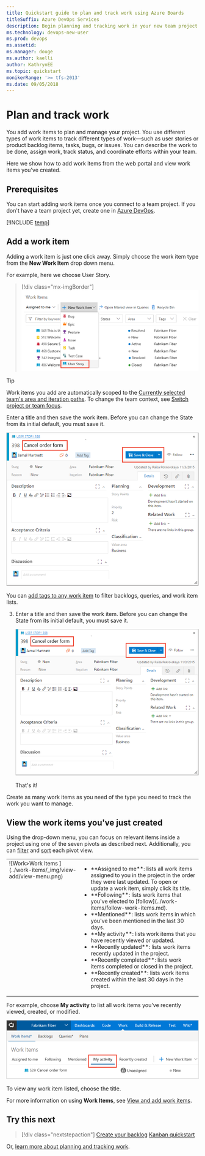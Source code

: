 ```yaml
---
title: Quickstart guide to plan and track work using Azure Boards
titleSuffix: Azure DevOps Services
description: Begin planning and tracking work in your new team project on Azure Boards
ms.technology: devops-new-user 
ms.prod: devops
ms.assetid: 
ms.manager: douge
ms.author: kaelli
author: KathrynEE
ms.topic: quickstart
monikerRange: '>= tfs-2013'
ms.date: 09/05/2018
---
```



# Plan and track work 

You add work items to plan and manage your project. You use different types of work items to track different types of work&mdash;such as user stories or product backlog items, tasks, bugs, or issues. You can describe the work to be done, assign work, track status, and coordinate efforts within your team.   

Here we show how to add work items from the web portal and view work items you've created. 

<a id="define-new-work">  </a>

## Prerequisites

You can start adding work items once you connect to a team project. If you don't have a team project yet, create one in [Azure DevOps](sign-up-invite-teammates.md).

[!INCLUDE [temp](../_shared/open-work-items.md)]

## Add a work item 

Adding a work item is just one click away. Simply choose the work item type from the **New Work Item** drop down menu.  

For example, here we choose User Story. 

> [!div class="mx-imgBorder"]  
![Work>Work Items, Add a work item ](../work-items/_img/view-add/work-items-hub-new.png)

> [!TIP]    
> Work items you add are automatically scoped to the [Currently selected team's area and iteration paths](../../organizations/settings/set-team-defaults.md). To change the team context, see [Switch project or team focus](../../project/navigation/go-to-project-repo.md?toc=/vsts/work/get-started/toc.json&bc=/vsts/work/get-started/breadcrumb/toc.json).

Enter a title and then save the work item. Before you can change the State from its initial default, you must save it.  

![Agile process, User story work item form](../backlogs/_img/add-new-work-item-vsts-user-story.png)  

You can [add tags to any work item](../track/add-tags-to-work-items.md) to filter backlogs, queries, and work item lists.

3. Enter a title and then save the work item. Before you can change the State from its initial default, you must save it.  

	![Agile process, User story work item form](../backlogs/_img/add-new-work-item-vsts-user-story.png)  

	That's it! 

Create as many work items as you need of the type you need to track the work you want to manage.  


## View the work items you've just created  

Using the drop-down menu, you can focus on relevant items inside a project using one of the seven pivots as described next. Additionally, you can [filter](#filter) and [sort](#sort) each pivot view.  

<table>
<tbody valign="top">
<tr>
<td>
![Work>Work Items ](../work-items/_img/view-add/view-menu.png)
</td>
<td>
<ul>
<li>**Assigned to me**: lists all work items assigned to you in the project in the order they were last updated. To open or update a work item, simply click its title.</li>
<li>**Following**: lists work items that you've elected to [follow](../work-items/follow-work-items.md). </li>
<li>**Mentioned**: lists work items in which you've been mentioned in the last 30 days. </li>
<li>**My activity**: lists work items that you have recently viewed or updated.</li>
<li>**Recently updated**: lists work items recently updated in the project. </li>
<li>**Recently completed**: lists work items completed or closed in the project.</li>
<li>**Recently created**: lists work items created within the last 30 days in the project.</li>
</ul>
</td>
</tr>
</tbody>
</table>


For example, choose **My activity** to list all work items you've recently viewed, created, or modified. 

![Work hub, Work Items page, Add a work item](_img/plan-track-work/view-work-item-activity.png)  

To view any work item listed, choose the title. 

For more information on using **Work Items**, see [View and add work items](../work-items/view-add-work-items.md).


## Try this next  
 
> [!div class="nextstepaction"]
> [Create your backlog](../backlogs/create-your-backlog.md)
> [Kanban quickstart](../kanban/kanban-quickstart.md) 

Or, [learn more about planning and tracking work](../work-items/index.md).
 
